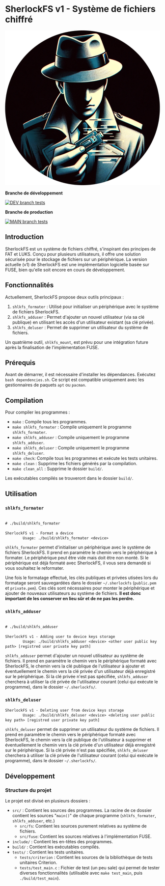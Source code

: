# SherlockFS v1 - Système de fichiers chiffré

![SherlockFS logo](images/SherlockFS_logo.png)

**Branche de développement**

[![DEV branch tests](https://github.com/SherlockFS/SherlockFS/actions/workflows/test_suite.yml/badge.svg?branch=dev)](https://github.com/SherlockFS/SherlockFS/actions/workflows/test_suite.yml)

**Branche de production**

[![MAIN branch tests](https://github.com/SherlockFS/SherlockFS/actions/workflows/test_suite.yml/badge.svg?branch=main)](https://github.com/SherlockFS/SherlockFS/actions/workflows/test_suite.yml)

## Introduction

SherlockFS est un système de fichiers chiffré, s'inspirant des principes de FAT et LUKS. Conçu pour plusieurs utilisateurs, il offre une solution sécurisée pour le stockage de fichiers sur un périphérique. La version actuelle (v1) de SherlockFS est une implémentation logicielle basée sur FUSE, bien qu'elle soit encore en cours de développement.

## Fonctionnalités

Actuellement, SherlockFS propose deux outils principaux :

1. `shlkfs_formater` : Utilisé pour initialiser un périphérique avec le système de fichiers SherlockFS.
2. `shlkfs_adduser` : Permet d'ajouter un nouvel utilisateur (via sa clé publique) en utilisant les accès d'un utilisateur existant (sa clé privée).
3. `shlkfs_deluser` : Permet de supprimer un utilisateur du système de fichiers.

Un quatrième outil, `shlkfs_mount`, est prévu pour une intégration future après la finalisation de l'implémentation FUSE.

## Prérequis

Avant de démarrer, il est nécessaire d'installer les dépendances. Exécutez `bash dependencies.sh`. Ce script est compatible uniquement avec les gestionnaires de paquets `apt` ou `pacman`.

## Compilation

Pour compiler les programmes :

- `make` : Compile tous les programmes.
- `make shlkfs_formater` : Compile uniquement le programme `shlkfs_formater`.
- `make shlkfs_adduser` : Compile uniquement le programme `shlkfs_adduser`.
- `make shlkfs_deluser` : Compile uniquement le programme `shlkfs_deluser`.
- `make check`: Compile tous les programmes et exécute les tests unitaires.
- `make clean` : Supprime les fichiers générés par la compilation.
- `make clean_all` : Supprime le dossier `build/`.

Les exécutables compilés se trouveront dans le dossier `build/`.

## Utilisation

### `shlkfs_formater`

```shell

# ./build/shlkfs_formater

SherlockFS v1 - Format a device
        Usage: ./build/shlkfs_formater <device>
```

`shlkfs_formater` permet d'initialiser un périphérique avec le système de fichiers SherlockFS. Il prend en paramètre le chemin vers le périphérique à formater. Le périphérique peut être vide mais doit être non monté. Si le périphérique est déjà formaté avec SherlockFS, il vous sera demandé si vous souhaitez le reformater.

Une fois le formatage effectué, les clés publiques et privées utisées lors du formatage seront sauvegardées dans le dossier `~/.sherlockfs` (`public.pem` et `private.pem`). Ces clés sont nécessaires pour monter le périphérique et ajouter de nouveaux utilisateurs au système de fichiers. **Il est donc important de les conserver en lieu sûr et de ne pas les perdre.**

### `shlkfs_adduser`

```shell

# ./build/shlkfs_adduser

SherlockFS v1 - Adding user to device keys storage
        Usage: ./build/shlkfs_adduser <device> <other user public key path> [registred user private key path]
```

`shlkfs_adduser` permet d'ajouter un nouvel utilisateur au système de fichiers. Il prend en paramètre le chemin vers le périphérique formaté avec SherlockFS, le chemin vers la clé publique de l'utilisateur à ajouter et éventuellement le chemin vers la clé privée d'un utilisateur déjà enregistré sur le périphérique. Si la clé privée n'est pas spécifiée, `shlkfs_adduser` cherchera à utiliser la clé privée de l'utilisateur courant (celui qui exécute le programme), dans le dossier `~/.sherlockfs/`.

### `shlkfs_deluser`

```shell
SherlockFS v1 - Deleting user from device keys storage
        Usage: ./build/shlkfs_deluser <device> <deleting user public key path> [registred user private key path]
```

`shlkfs_deluser` permet de supprimer un utilisateur du système de fichiers. Il prend en paramètre le chemin vers le périphérique formaté avec SherlockFS, le chemin vers la clé publique de l'utilisateur à supprimer et éventuellement le chemin vers la clé privée d'un utilisateur déjà enregistré sur le périphérique. Si la clé privée n'est pas spécifiée, `shlkfs_deluser` cherchera à utiliser la clé privée de l'utilisateur courant (celui qui exécute le programme), dans le dossier `~/.sherlockfs/`.

## Développement

### Structure du projet

Le projet est divisé en plusieurs dossiers :

- `src/` : Contient les sources des programmes. La racine de ce dossier contient les sources "`main()`" de chaque programme (`shlkfs_formater`, `shlkfs_adduser`, etc.)
  - `src/fs`: Contient les sources purement relatives au système de fichiers.
  - `src/fuse`: Contient les sources relatives à l'implémentation FUSE.
- `include/` : Contient les en-têtes des programmes.
- `build/` : Contient les exécutables compilés.
- `tests/` : Contient les tests unitaires.
  - `tests/criterion` : Contient les sources de la bibliothèque de tests unitaires Criterion.
  - `tests/test_main.c` : Fichier de test (un peu sale) qui permet de tester diverses fonctionnalités (utilisable avec `make test_main`, puis `./build/test_main`).
